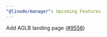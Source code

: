 ```yaml
---
"@linode/manager": Upcoming Features
---
```


Add AGLB landing page ([#9556](https://github.com/linode/manager/pull/9556))
